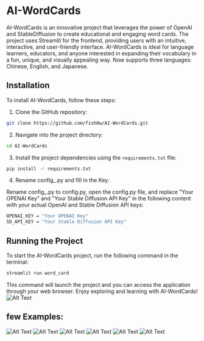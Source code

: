 # AI-WordCards

AI-WordCards is an innovative project that leverages the power of OpenAI and StableDiffusion to create educational and engaging word cards. The project uses Streamlit for the frontend, providing users with an intuitive, interactive, and user-friendly interface. AI-WordCards is ideal for language learners, educators, and anyone interested in expanding their vocabulary in a fun, unique, and visually appealing way.
Now supports three languages: Chinese, English, and Japanese.

## Installation

To install AI-WordCards, follow these steps:

1. Clone the GitHub repository:
```bash
git clone https://github.com/fish0w/AI-WordCards.git
```

2. Navigate into the project directory:
```bash
cd AI-WordCards
```

3. Install the project dependencies using the `requirements.txt` file:
```bash
pip install -r requirements.txt
```
4. Rename config_.py and fill in the Key:

Rename config_.py to config.py, open the config.py file, and replace "Your OPENAI Key" and "Your Stable Diffusion API Key" in the following content with your actual OpenAI and Stable Diffusion API keys:
```bash
OPENAI_KEY = "Your OPENAI Key" 
SD_API_KEY = "Your Stable Diffusion API Key"
```
## Running the Project

To start the AI-WordCards project, run the following command in the terminal:

```bash
streamlit run word_card
```

This command will launch the project and you can access the application through your web browser. Enjoy exploring and learning with AI-WordCards!
![Alt Text](https://i.imgur.com/criFtxg.jpg)

## few Examples:
![Alt Text](https://imgur.com/L11jrvt.jpg)  ![Alt Text](https://imgur.com/7NdHC6H.jpg)  ![Alt Text](https://imgur.com/1H8RV65.jpg)
![Alt Text](https://imgur.com/HNTUwtH.jpg) ![Alt Text](https://imgur.com/HAjn85Z.jpg) ![Alt Text](https://imgur.com/O5dRF2A.jpg)
